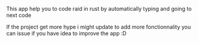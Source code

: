 This app help you to code raid in rust by automatically typing and going to next code

If the project get more hype i might update to add more fonctionnality you can issue if you have idea to improve the app :D
